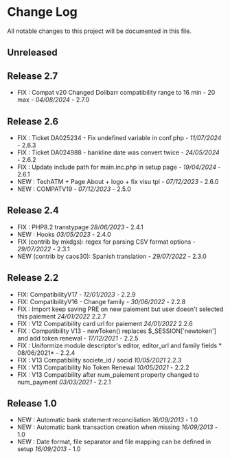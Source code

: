 # Change Log
All notable changes to this project will be documented in this file.

## Unreleased


## Release 2.7

- FIX : Compat v20
  Changed Dolibarr compatibility range to 16 min - 20 max - *04/08/2024* - 2.7.0
 
## Release 2.6
- FIX : Ticket DA025234 - Fix undefined variable in conf.php - *11/07/2024* - 2.6.3
- FIX : Ticket DA024988 - bankline date was convert twice - *24/05/2024* - 2.6.2
- FIX : Update include path for main.inc.php in setup page - *19/04/2024* - 2.6.1
- NEW : TechATM + Page About + logo + fix visu tpl - *07/12/2023* - 2.6.0
- NEW : COMPATV19 - *07/12/2023* - 2.5.0  

## Release 2.4

- FIX : PHP8.2 transtypage *28/06/2023* - 2.4.1
- NEW : Hooks *03/05/2023* - 2.4.0
- FIX (contrib by mkdgs): regex for parsing CSV format options - *29/07/2022* - 2.3.1
- NEW (contrib by caos30): Spanish translation - *29/07/2022* - 2.3.0

## Release 2.2

- FIX: CompatibilityV17 - *12/01/2023* - 2.2.9
- FIX: CompatibilityV16 - Change family - *30/06/2022* - 2.2.8
- FIX : Import keep saving PRE on new paiement but user doesn't selected this paiement   *24/01/2022* 2.2.7
- FIX : V12 Compatibility card url for paiement *24/01/2022* 2.2.6
- FIX : Compatibility V13 - newToken() replaces $_SESSION['newtoken'] and add token renewal - *17/12/2021* - 2.2.5
- FIX : Uniformize module descriptor's editor, editor_url and family fields * 08/06/2021* - 2.2.4
- FIX : V13 Compatibility societe_id / socid *10/05/2021* 2.2.3
- FIX : V13 Compatibility No Token Renewal *10/05/2021* - 2.2.2
- FIX : V13 Compatibility after num_paiement property changed to num_payment *03/03/2021* - 2.2.1

## Release 1.0

- NEW : Automatic bank statement reconciliation *16/09/2013* - 1.0
- NEW : Automatic bank transaction creation when missing *16/09/2013* - 1.0
- NEW : Date format, file separator and file mapping can be defined in setup *16/09/2013* - 1.0

